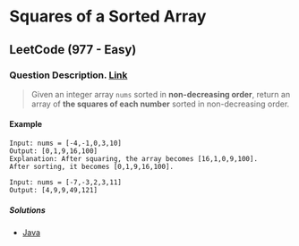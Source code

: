# Squares of a Sorted Array

## LeetCode (977 - Easy)

### Question Description. [Link](https://leetcode.com/problems/squares-of-a-sorted-array/)

> Given an integer array `nums` sorted in **non-decreasing order**, return an array of **the squares of each number** sorted in non-decreasing order.

#### Example

```text
Input: nums = [-4,-1,0,3,10]
Output: [0,1,9,16,100]
Explanation: After squaring, the array becomes [16,1,0,9,100].
After sorting, it becomes [0,1,9,16,100].
```

```text
Input: nums = [-7,-3,2,3,11]
Output: [4,9,9,49,121]
```

##### Solutions

- [Java](SortedSquaresArray.java)
